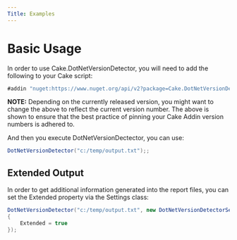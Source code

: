 ```yaml
---
Title: Examples
---
```


# Basic Usage

In order to use Cake.DotNetVersionDetector, you will need to add the following to your Cake script:

```csharp
#addin "nuget:https://www.nuget.org/api/v2?package=Cake.DotNetVersionDetector&version=0.1.0"
```

**NOTE:** Depending on the currently released version, you might want to change the above to reflect the current version number.  The above is shown to ensure that the best practice of pinning your Cake Addin version numbers is adhered to.

And then you execute DotNetVersionDectector, you can use:

```csharp
DotNetVersionDetector("c:/temp/output.txt");;
```
## Extended Output

In order to get additional information generated into the report files, you can set the Extended property via the Settings class:

```csharp
DotNetVersionDetector("c:/temp/output.txt", new DotNetVersionDetectorSettings()
{
    Extended = true
});
```